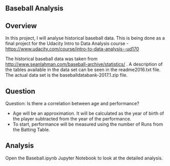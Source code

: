 Baseball Analysis
-----------------

## Overview
In this project, I will analyse historical baseball data.
This is being done as a final project for the Udacity Intro to Data Analysis course - https://www.udacity.com/course/intro-to-data-analysis--ud170

The historical baseball data was taken from http://www.seanlahman.com/baseball-archive/statistics/ .
A description of the tables available in the data set can be seen in the readme2016.txt file. The actual data set is the baseballdatabank-2017.1.zip file.

## Question
Question: Is there a correlation between age and performance?
- Age will be an approximation. It will be calculated as the year of birth of the player subtracted from the year of the performance.
- To start, performance will be measured using the number of Runs from the Batting Table.

## Analysis
Open the Baseball.ipynb Jupyter Notebook to look at the detailed analysis.
